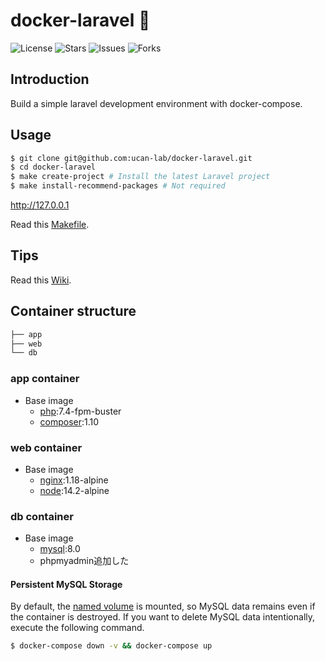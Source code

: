 # docker-laravel 🐳

![License](https://img.shields.io/github/license/ucan-lab/docker-laravel?color=f05340)
![Stars](https://img.shields.io/github/stars/ucan-lab/docker-laravel?color=f05340)
![Issues](https://img.shields.io/github/issues/ucan-lab/docker-laravel?color=f05340)
![Forks](https://img.shields.io/github/forks/ucan-lab/docker-laravel?color=f05340)

## Introduction

Build a simple laravel development environment with docker-compose.

## Usage

```bash
$ git clone git@github.com:ucan-lab/docker-laravel.git
$ cd docker-laravel
$ make create-project # Install the latest Laravel project
$ make install-recommend-packages # Not required
```

http://127.0.0.1

Read this [Makefile](https://github.com/ucan-lab/docker-laravel/blob/master/Makefile).

## Tips

Read this [Wiki](https://github.com/ucan-lab/docker-laravel/wiki).

## Container structure

```bash
├── app
├── web
└── db
```

### app container

- Base image
  - [php](https://hub.docker.com/_/php):7.4-fpm-buster
  - [composer](https://hub.docker.com/_/composer):1.10

### web container

- Base image
  - [nginx](https://hub.docker.com/_/nginx):1.18-alpine
  - [node](https://hub.docker.com/_/node):14.2-alpine

### db container

- Base image
  - [mysql](https://hub.docker.com/_/mysql):8.0
  - phpmyadmin追加した

#### Persistent MySQL Storage

By default, the [named volume](https://docs.docker.com/compose/compose-file/#volumes) is mounted, so MySQL data remains even if the container is destroyed.
If you want to delete MySQL data intentionally, execute the following command.

```bash
$ docker-compose down -v && docker-compose up
```
